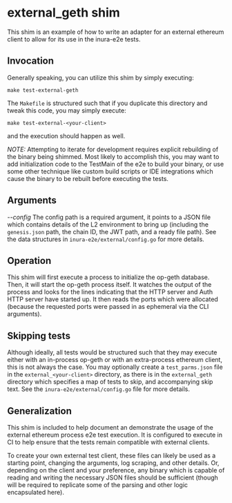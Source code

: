 # external_geth shim

This shim is an example of how to write an adapter for an external ethereum
client to allow for its use in the inura-e2e tests.

## Invocation

Generally speaking, you can utilize this shim by simply executing:

```
make test-external-geth
```

The `Makefile` is structured such that if you duplicate this directory and
tweak this code, you may simply execute:

```
make test-external-<your-client>
```

and the execution should happen as well.

*NOTE:* Attempting to iterate for development requires explicit rebuilding of
the binary being shimmed.  Most likely to accomplish this, you may want to add
initialization code to the TestMain of the e2e to build your binary, or use
some other technique like custom build scripts or IDE integrations which cause
the binary to be rebuilt before executing the tests.

## Arguments

*--config <path>* The config path is a required argument, it points to a JSON
file which contains details of the L2 environment to bring up (including the
`genesis.json` path, the chain ID, the JWT path, and a ready file path).  See
the data structures in `inura-e2e/external/config.go` for more details.

## Operation

This shim will first execute a process to initialize the op-geth database.
Then, it will start the op-geth process itself.  It watches the output of the
process and looks for the lines indicating that the HTTP server and Auth HTTP
server have started up.  It then reads the ports which were allocated (because
the requested ports were passed in as ephemeral via the CLI arguments).

## Skipping tests

Although ideally, all tests would be structured such that they may execute
either with an in-process op-geth or with an extra-process ethereum client,
this is not always the case.  You may optionally create a `test_parms.json`
file in the `external_<your-client>` directory, as there is in the
`external_geth` directory which specifies a map of tests to skip, and
accompanying skip text.  See the `inura-e2e/external/config.go` file for more
details.

## Generalization

This shim is included to help document an demonstrate the usage of the
external ethereum process e2e test execution.  It is configured to execute in
CI to help ensure that the tests remain compatible with external clients.

To create your own external test client, these files can likely be used as a
starting point, changing the arguments, log scraping, and other details.  Or,
depending on the client and your preference, any binary which is capable of
reading and writing the necessary JSON files should be sufficient (though
will be required to replicate some of the parsing and other logic encapsulated
here).
